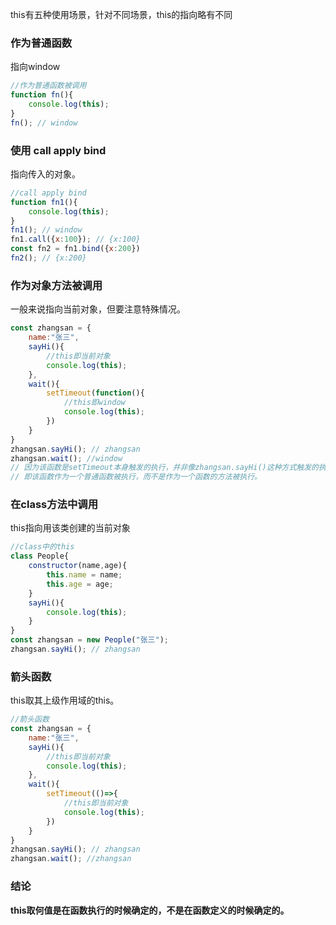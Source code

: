 this有五种使用场景，针对不同场景，this的指向略有不同

### 作为普通函数

指向window

```javascript
//作为普通函数被调用
function fn(){
    console.log(this);
}
fn(); // window
```



### 使用 call apply bind

指向传入的对象。

```javascript
//call apply bind
function fn1(){
    console.log(this);
}
fn1(); // window
fn1.call({x:100}); // {x:100}
const fn2 = fn1.bind({x:200})
fn2(); // {x:200}
```



### 作为对象方法被调用

一般来说指向当前对象，但要注意特殊情况。

```javascript
const zhangsan = {
    name:"张三",
    sayHi(){
        //this即当前对象
        console.log(this);
    },
    wait(){
        setTimeout(function(){
            //this即window
            console.log(this);
        })
    }
}
zhangsan.sayHi(); // zhangsan
zhangsan.wait(); //window
// 因为该函数是setTimeout本身触发的执行，并非像zhangsan.sayHi()这种方式触发的执行
// 即该函数作为一个普通函数被执行，而不是作为一个函数的方法被执行。
```



### 在class方法中调用

this指向用该类创建的当前对象

```javascript
//class中的this
class People{
    constructor(name,age){
        this.name = name;
        this.age = age;
    }
    sayHi(){
        console.log(this);
    }
}
const zhangsan = new People("张三");
zhangsan.sayHi(); // zhangsan
```



### 箭头函数

this取其上级作用域的this。

```javascript
//箭头函数
const zhangsan = {
    name:"张三",
    sayHi(){
        //this即当前对象
        console.log(this);
    },
    wait(){
        setTimeout(()=>{
            //this即当前对象
            console.log(this);
        })
    }
}
zhangsan.sayHi(); // zhangsan
zhangsan.wait(); //zhangsan
```

### 结论

**this取何值是在函数执行的时候确定的，不是在函数定义的时候确定的。**

